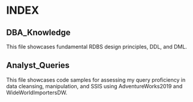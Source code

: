 # INDEX
## DBA_Knowledge
This file showcases fundamental RDBS design principles, DDL, and DML. 

## Analyst_Queries
This file showcases code samples for assessing my query proficiency in data cleansing, manipulation, and SSIS using AdventureWorks2019 and WideWorldImportersDW.
